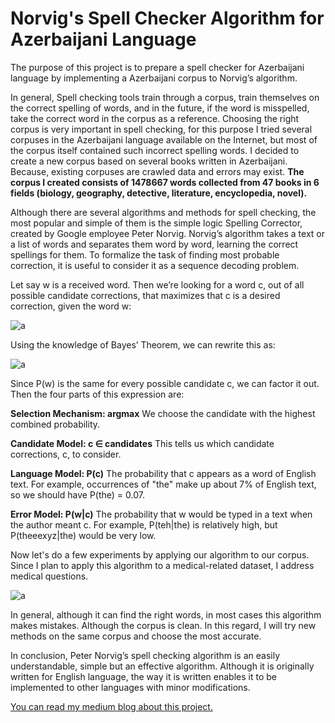 # Norvig's Spell Checker Algorithm for Azerbaijani Language
The purpose of this project is to prepare a spell checker for Azerbaijani language by implementing a Azerbaijani corpus to Norvig’s algorithm. 

In general, Spell checking tools train through a corpus, train themselves on the correct spelling of words, and in the future, if the word is misspelled, take the correct word in the corpus as a reference. Choosing the right corpus is very important in spell checking, for this purpose I tried several corpuses in the Azerbaijani language available on the Internet, but most of the corpus itself contained such incorrect spelling words. I decided to create a new corpus based on several books written in Azerbaijani. Because, existing corpuses are crawled data and errors may exist. **The corpus I created consists of 1478667 words collected from 47 books in 6 fields (biology, geography, detective, literature, encyclopedia, novel).**

Although there are several algorithms and methods for spell checking, the most popular and simple of them is the simple logic Spelling Corrector, created by Google employee Peter Norvig. Norvig’s algorithm takes a text or a list of words and separates them word by word, learning the correct spellings for them. To formalize the task of finding most probable correction, it is useful to consider it as a sequence decoding problem. 


Let say w is a received word. Then we’re looking for a word c, out of all possible candidate corrections, that maximizes that c is a desired correction, given the word w:

![a](https://miro.medium.com/max/875/0*ISI-wPj8HdpMdfDi.png)


Using the knowledge of Bayes’ Theorem, we can rewrite this as:

![a](https://miro.medium.com/max/875/1*AbSLByRrVFajAm3KRt7bPg.png)


Since P(w) is the same for every possible candidate c, we can factor it out. Then the four parts of this expression are:

**Selection Mechanism: argmax**
We choose the candidate with the highest combined probability.

**Candidate Model: c ∈ candidates**
This tells us which candidate corrections, c, to consider.

**Language Model: P(c)**
The probability that c appears as a word of English text. For example, occurrences of "the" make up about 7% of English text, so we should have P(the) = 0.07.

**Error Model: P(w|c)**
The probability that w would be typed in a text when the author meant c. For example, P(teh|the) is relatively high, but P(theeexyz|the) would be very low.

Now let's do a few experiments by applying our algorithm to our corpus. Since I plan to apply this algorithm to a medical-related dataset, I address medical questions.

![a](https://miro.medium.com/max/679/1*LAl7TL8sWJU7nvOz_6MPTA.jpeg)

In general, although it can find the right words, in most cases this algorithm makes mistakes. Although the corpus is clean. In this regard, I will try new methods on the same corpus and choose the most accurate.

In conclusion, Peter Norvig’s spell checking algorithm is an easily understandable, simple but an effective algorithm. Although it is originally written for English language, the way it is written enables it to be implemented to other languages with minor modifications.


[You can read my medium blog about this project.](https://nijatzeynalov.medium.com/pythonla-az%C9%99rbaycanca-s%C3%B6zl%C9%99rin-d%C3%BCzg%C3%BCn-yaz%C4%B1l%C4%B1%C5%9F%C4%B1-peter-norvig-alqoritmas%C4%B1-%C3%B6z-dilimizd%C9%99-korpus-8d4989558f01)
